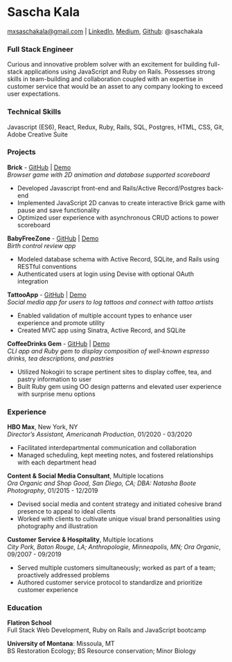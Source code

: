 # Sascha Kala
mxsaschakala@gmail.com | <a href="https://www.linkedin.com/in/saschakala/">LinkedIn</a>, <a href="https://saschakala.medium.com/">Medium</a>, <a href="https://github.com/saschakala">Github</a>: @saschakala

### <strong>Full Stack Engineer</strong>
Curious and innovative problem solver with an excitement for building full-stack applications using JavaScript and Ruby on Rails. Possesses strong skills in team-building and collaboration coupled with an expertise in customer service that would be an asset to any company looking to exceed user expectations.

### <strong>Technical Skills</strong>
Javascript (ES6), React, Redux, Ruby, Rails, SQL, Postgres, HTML, CSS, Git, Adobe Creative Suite
 
### <strong>Projects</strong>
<strong>Brick</strong> - <a href="https://github.com/saschakala/brick_frontend">GitHub</a> | <a href="https://www.youtube.com/watch?v=Y6TQnaW1kKk">Demo</a> <br>
<i>Browser game with 2D animation and database supported scoreboard</i> <br>
* Developed Javascript front-end and Rails/Active Record/Postgres back-end 
* Implemented JavaScript 2D canvas to create interactive Brick game with pause and save functionality
* Optimized user experience with asynchronous CRUD actions to power scoreboard

<strong>BabyFreeZone</strong> - <a href="https://github.com/saschakala/baby-free-zone">GitHub</a> | <a href="https://www.youtube.com/watch?v=lSFk_7cGszw&list=PLi_4A6qgCM_ScVp6v4GI2SML18mf-1pai&index=3&t=1s">Demo</a> <br>
<i>Birth control review app</i> <br>
* Modeled database schema with Active Record, SQLite, and Rails using RESTful conventions
* Authenticated users at login using Devise with optional OAuth integration

<strong>TattooApp</strong> - <a href="https://github.com/saschakala/tattoo-app">GitHub</a> | <a href="https://www.youtube.com/watch?v=VuyAx7a5Tr0&list=PLi_4A6qgCM_ScVp6v4GI2SML18mf-1pai&index=2&t=1s">Demo</a> <br>
<i>Social media app for users to log tattoos and connect with tattoo artists</i> <br>

* Enabled validation of multiple account types to enhance user experience and promote utility
* Created MVC app using Sinatra, Active Record, and SQLite

<strong>CoffeeDrinks Gem</strong> - <a href="https://github.com/saschakala/coffee-drinks">GitHub</a> | <a href="https://www.youtube.com/watch?v=tVmCUigcLbI&list=PLi_4A6qgCM_ScVp6v4GI2SML18mf-1pai">Demo</a> <br>
<i>CLI app and Ruby gem to display composition of well-known espresso drinks, tea descriptions, and pastries</i> <br>

* Utilized Nokogiri to scrape pertinent sites to display coffee, tea, and pastry information to user
* Built Ruby gem using OO design patterns and elevated user experience with surprise menu options

### <strong>Experience</strong>
<strong>HBO Max</strong>, New York, NY <br>
<i>Director’s Assistant, Americanah Production</i>, 01/2020 - 03/2020
* Facilitated interdepartmental communication and collaboration
* Managed scheduling, kept meeting notes, and fostered relationships with each department head

<strong>Content & Social Media Consultant</strong>, Multiple locations <br>
<i>Ora Organic and Shop Good, San Diego, CA; DBA: Natasha Boote Photography</i>, 01/2015 - 12/2019
* Devised social media and content strategy and initiated cohesive brand presence to appeal to ideal clients
* Worked with clients to cultivate unique visual brand personalities using photography and illustration

<strong>Customer Service & Hospitality</strong>, Multiple locations <br>
<i>City Pork, Baton Rouge, LA; Anthropologie, Minneapolis, MN; Ora Organic</i>, 09/2007 - 09/2019
* Served multiple customers simultaneously; worked as part of a team; proactively addressed problems
* Authored customer service protocol to standardize and prioritize customer experience

### <strong>Education</strong>
<strong>Flatiron School</strong> <br>
Full Stack Web Development, Ruby on Rails and JavaScript bootcamp 	

<strong>University of Montana</strong>: Missoula, MT <br>
BS Restoration Ecology; BS Resource conservation; Minor Biology 	                         
